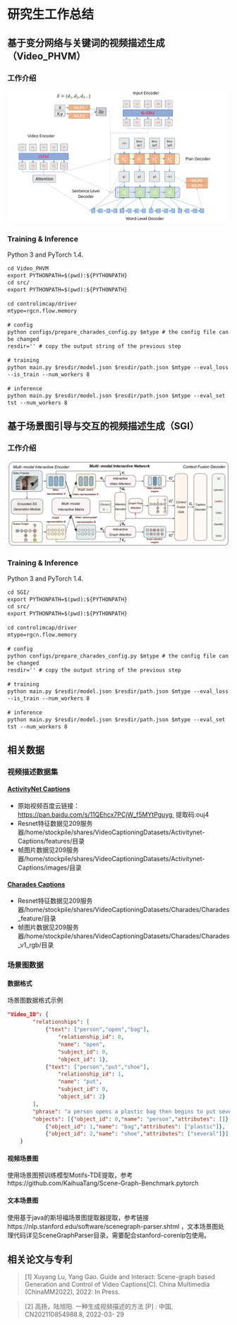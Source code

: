# 研究生工作总结

## 基于变分网络与关键词的视频描述生成（Video_PHVM）

### 工作介绍
![image](https://github.com/luxuyang6/work_summary_2019_2022/blob/master/Video_PHVM.png)

### Training & Inference
Python 3 and PyTorch 1.4.
```
cd Video_PHVM
export PYTHONPATH=$(pwd):${PYTHONPATH}
cd src/
export PYTHONPATH=$(pwd):${PYTHONPATH}

cd controlimcap/driver
mtype=rgcn.flow.memory 

# config
python configs/prepare_charades_config.py $mtype # the config file can be changed
resdir='' # copy the output string of the previous step

# training
python main.py $resdir/model.json $resdir/path.json $mtype --eval_loss --is_train --num_workers 8

# inference
python main.py $resdir/model.json $resdir/path.json $mtype --eval_set tst --num_workers 8
```



## 基于场景图引导与交互的视频描述生成（SGI）

### 工作介绍
![image](https://github.com/luxuyang6/work_summary_2019_2022/blob/master/SGI.jpg)

### Training & Inference
Python 3 and PyTorch 1.4.
```
cd SGI/
export PYTHONPATH=$(pwd):${PYTHONPATH}
cd src/
export PYTHONPATH=$(pwd):${PYTHONPATH}

cd controlimcap/driver
mtype=rgcn.flow.memory 

# config
python configs/prepare_charades_config.py $mtype # the config file can be changed
resdir='' # copy the output string of the previous step

# training
python main.py $resdir/model.json $resdir/path.json $mtype --eval_loss --is_train --num_workers 8

# inference
python main.py $resdir/model.json $resdir/path.json $mtype --eval_set tst --num_workers 8
```

 


## 相关数据
### 视频描述数据集
#### [ActivityNet Captions](http://activity-net.org/download.html)
* 原始视频百度云链接：https://pan.baidu.com/s/11QEhcx7PCjW_f5MYtPguyg 
提取码:ouj4
* Resnet特征数据见209服务器/home/stockpile/shares/VideoCaptioningDatasets/Activitynet-Captions/features/目录
* 帧图片数据见209服务器/home/stockpile/shares/VideoCaptioningDatasets/Activitynet-Captions/images/目录

#### [Charades Captions](https://prior.allenai.org/projects/charades)
* Resnet特征数据见209服务器/home/stockpile/shares/VideoCaptioningDatasets/Charades/Charades_feature/目录
* 帧图片数据见209服务器/home/stockpile/shares/VideoCaptioningDatasets/Charades/Charades_v1_rgb/目录

### 场景图数据

#### 数据格式
场景图数据格式示例
```json
"Video_ID": {
        "relationships": [
            {"text": ["person","open","bag"],
                "relationship_id": 0,
                "name": "open",
                "subject_id": 0,
                "object_id": 1},
            {"text": ["person","put","shoe"],
                "relationship_id": 1,
                "name": "put",
                "subject_id": 0,
                "object_id": 2}
        ],
        "phrase": "a person opens a plastic bag then begins to put several shoes in it .",
        "objects": [{"object_id": 0,"name": "person","attributes": []},
            {"object_id": 1,"name": "bag","attributes": ["plastic"]},
            {"object_id": 2,"name": "shoe","attributes": ["several"]}]
    }
```
#### 视频场景图
使用场景图预训练模型Motifs-TDE提取，参考https://github.com/KaihuaTang/Scene-Graph-Benchmark.pytorch

#### 文本场景图
使用基于java的斯坦福场景图提取器提取，参考链接https://nlp.stanford.edu/software/scenegraph-parser.shtml ，文本场景图处理代码详见SceneGraphParser目录，需要配合stanford-corenlp包使用。

## 相关论文与专利
> [1] Xuyang Lu, Yang Gao. Guide and Interact: Scene-graph based Generation and Control
of Video Captions[C]. China Multimedia (ChinaMM2022), 2022: In Press.

> [2] 高扬，陆旭阳. 一种生成视频描述的方法 [P] : 中国, CN202110854988.8, 2022-03-
29



